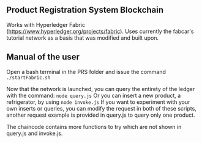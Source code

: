
## Product Registration System Blockchain

Works with Hyperledger Fabric (https://www.hyperledger.org/projects/fabric).
Uses currently the fabcar's tutorial network as a basis that was modified and built upon.

## Manual of the user

Open a bash terminal in the PRS folder and issue the command `./startFabric.sh`

Now that the network is launched, you can query the entirety of the ledger with the command: `node query.js`
Or you can insert a new product, a refrigerator, by using `node invoke.js`
If you want to experiment with your own inserts or queries, you can modify the request in both of these scripts, another request example is provided in query.js to query only one product.

The chaincode contains more functions to try which are not shown in query.js and invoke.js.


